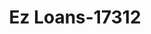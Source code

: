 ---
f_zip-code: 19703
f_state-code: DE
title: Ez Loans-17312
f_phone: 302-375-3175
f_city-only: Claymont
f_address: 2085 Philadelphia Pike Claymont
f_location-unique-id: '17312'
slug: ez-loans-17312
updated-on: '2024-05-30T13:46:58.046Z'
created-on: '2024-05-30T13:36:59.803Z'
published-on: '2024-05-30T13:54:32.469Z'
f_city-state: cms/city/claymont-de.md
f_company: cms/company/ez-loans.md
f_state: cms/state/delaware.md
layout: '[payday-loan].html'
tags: payday-loan
---